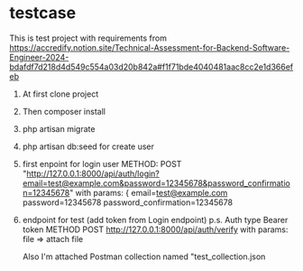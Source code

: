 # testcase
This is test project with requirements from https://accredify.notion.site/Technical-Assessment-for-Backend-Software-Engineer-2024-bdafdf7d218d4d549c554a03d20b842a#f1f71bde4040481aac8cc2e1d366efeb


1. At first clone project
2. Then composer install
3. php artisan migrate
4. php artisan db:seed for create user
5. first enpoint for login user
  METHOD: POST "http://127.0.0.1:8000/api/auth/login?email=test@example.com&password=12345678&password_confirmation=12345678"
  with params: {
  email=test@example.com
  password=12345678
  password_confirmation=12345678
7. endpoint for test (add token from Login endpoint) p.s. Auth type Bearer token
   METHOD POST http://127.0.0.1:8000/api/auth/verify
   with params: file => attach file

   Also I'm attached Postman collection named "test_collection.json
